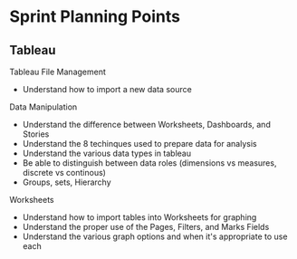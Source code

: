 # Sprint Planning Points

## Tableau

Tableau File Management

- Understand how to import a new data source

Data Manipulation

- Understand the difference between Worksheets, Dashboards, and Stories
- Understand the 8 techinques used to prepare data for analysis
- Understand the various data types in tableau
- Be able to distinguish between data roles (dimensions vs measures, discrete vs continous)
- Groups, sets, Hierarchy

Worksheets

- Understand how to import tables into Worksheets for graphing
- Understand the proper use of the Pages, Filters, and Marks Fields
- Understand the various graph options and when it's appropriate to use each
